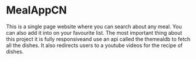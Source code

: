 # MealAppCN
This is a single page website where you can search about any meal.   You can also add it into on your favourite list.  The most important thing about this project it is fully responsiveand use an api called the themealdb to fetch all the dishes.   It also redirects users to a youtube videos for the recipe of dishes.
